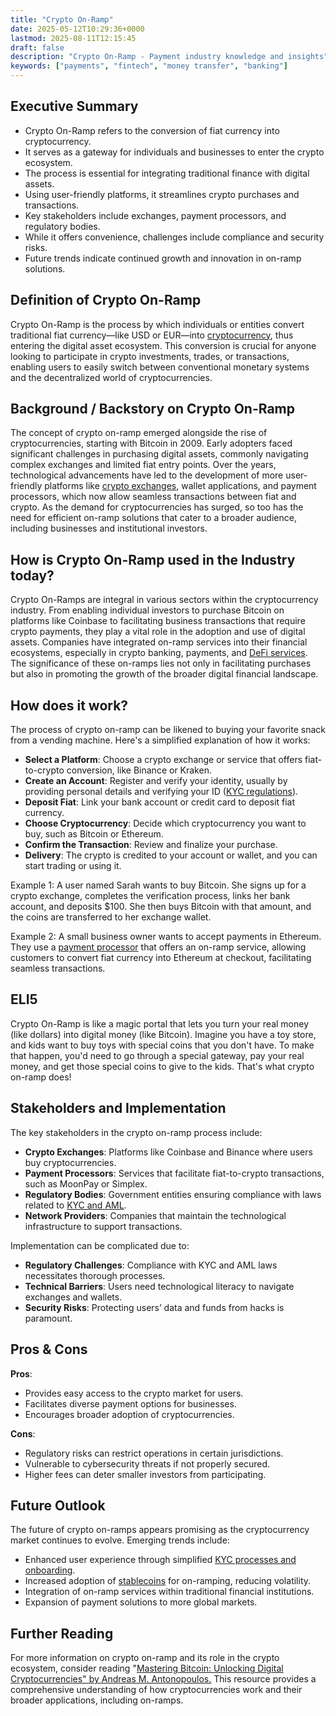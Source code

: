 ```yaml
---
title: "Crypto On-Ramp"
date: 2025-05-12T10:29:36+0000
lastmod: 2025-08-11T12:15:45
draft: false
description: "Crypto On-Ramp - Payment industry knowledge and insights"
keywords: ["payments", "fintech", "money transfer", "banking"]
---
```


## Executive Summary

- Crypto On-Ramp refers to the conversion of fiat currency into cryptocurrency.
- It serves as a gateway for individuals and businesses to enter the crypto ecosystem.
- The process is essential for integrating traditional finance with digital assets.
- Using user-friendly platforms, it streamlines crypto purchases and transactions.
- Key stakeholders include exchanges, payment processors, and regulatory bodies.
- While it offers convenience, challenges include compliance and security risks.
- Future trends indicate continued growth and innovation in on-ramp solutions.

## Definition of Crypto On-Ramp
Crypto On-Ramp is the process by which individuals or entities convert traditional fiat currency—like USD or EUR—into [cryptocurrency](https://faisalkhanllc.xyz/resources/payments-wiki/c/cryptocurrency/), thus entering the digital asset ecosystem. This conversion is crucial for anyone looking to participate in crypto investments, trades, or transactions, enabling users to easily switch between conventional monetary systems and the decentralized world of cryptocurrencies.

## Background / Backstory on Crypto On-Ramp
The concept of crypto on-ramp emerged alongside the rise of cryptocurrencies, starting with Bitcoin in 2009. Early adopters faced significant challenges in purchasing digital assets, commonly navigating complex exchanges and limited fiat entry points. Over the years, technological advancements have led to the development of more user-friendly platforms like [crypto exchanges](https://faisalkhanllc.xyz/resources/payments-wiki/c/cryptocurrency-exchanges/), wallet applications, and payment processors, which now allow seamless transactions between fiat and crypto. As the demand for cryptocurrencies has surged, so too has the need for efficient on-ramp solutions that cater to a broader audience, including businesses and institutional investors.

## How is Crypto On-Ramp used in the Industry today?
Crypto On-Ramps are integral in various sectors within the cryptocurrency industry. From enabling individual investors to purchase Bitcoin on platforms like Coinbase to facilitating business transactions that require crypto payments, they play a vital role in the adoption and use of digital assets. Companies have integrated on-ramp services into their financial ecosystems, especially in crypto banking, payments, and [DeFi services](https://faisalkhanllc.xyz/resources/payments-wiki/d/decentralized-finance-defi/). The significance of these on-ramps lies not only in facilitating purchases but also in promoting the growth of the broader digital financial landscape.

## How does it work?
The process of crypto on-ramp can be likened to buying your favorite snack from a vending machine. Here's a simplified explanation of how it works:

- **Select a Platform**: Choose a crypto exchange or service that offers fiat-to-crypto conversion, like Binance or Kraken.
- **Create an Account**: Register and verify your identity, usually by providing personal details and verifying your ID ([KYC regulations](https://faisalkhanllc.xyz/resources/payments-wiki/k/know-your-customer-kyc/)).
- **Deposit Fiat**: Link your bank account or credit card to deposit fiat currency.
- **Choose Cryptocurrency**: Decide which cryptocurrency you want to buy, such as Bitcoin or Ethereum.
- **Confirm the Transaction**: Review and finalize your purchase.
- **Delivery**: The crypto is credited to your account or wallet, and you can start trading or using it.

Example 1: A user named Sarah wants to buy Bitcoin. She signs up for a crypto exchange, completes the verification process, links her bank account, and deposits $100. She then buys Bitcoin with that amount, and the coins are transferred to her exchange wallet.

Example 2: A small business owner wants to accept payments in Ethereum. They use a [payment processor](https://faisalkhanllc.xyz/resources/payments-wiki/p/payment-processor/) that offers an on-ramp service, allowing customers to convert fiat currency into Ethereum at checkout, facilitating seamless transactions.

## ELI5
Crypto On-Ramp is like a magic portal that lets you turn your real money (like dollars) into digital money (like Bitcoin). Imagine you have a toy store, and kids want to buy toys with special coins that you don't have. To make that happen, you'd need to go through a special gateway, pay your real money, and get those special coins to give to the kids. That's what crypto on-ramp does!

## Stakeholders and Implementation
The key stakeholders in the crypto on-ramp process include:

- **Crypto Exchanges**: Platforms like Coinbase and Binance where users buy cryptocurrencies.
- **Payment Processors**: Services that facilitate fiat-to-crypto transactions, such as MoonPay or Simplex.
- **Regulatory Bodies**: Government entities ensuring compliance with laws related to [KYC and AML](https://faisalkhanllc.xyz/resources/payments-wiki/a/anti-money-laundering-aml/).
- **Network Providers**: Companies that maintain the technological infrastructure to support transactions.

Implementation can be complicated due to:

- **Regulatory Challenges**: Compliance with KYC and AML laws necessitates thorough processes.
- **Technical Barriers**: Users need technological literacy to navigate exchanges and wallets.
- **Security Risks**: Protecting users’ data and funds from hacks is paramount.

## Pros & Cons
**Pros**:

- Provides easy access to the crypto market for users.
- Facilitates diverse payment options for businesses.
- Encourages broader adoption of cryptocurrencies.

**Cons**:

- Regulatory risks can restrict operations in certain jurisdictions.
- Vulnerable to cybersecurity threats if not properly secured.
- Higher fees can deter smaller investors from participating.

## Future Outlook
The future of crypto on-ramps appears promising as the cryptocurrency market continues to evolve. Emerging trends include:

- Enhanced user experience through simplified [KYC processes and onboarding](https://faisalkhanllc.xyz/resources/payments-wiki/o/onboarding/).
- Increased adoption of [stablecoins](https://faisalkhanllc.xyz/resources/payments-wiki/s/what-is-a-stablecoin/) for on-ramping, reducing volatility.
- Integration of on-ramp services within traditional financial institutions.
- Expansion of payment solutions to more global markets.

## Further Reading
For more information on crypto on-ramp and its role in the crypto ecosystem, consider reading "[Mastering Bitcoin: Unlocking Digital Cryptocurrencies" by Andreas M. Antonopoulos.](https://www.goodreads.com/book/show/21820378-mastering-bitcoin) This resource provides a comprehensive understanding of how cryptocurrencies work and their broader applications, including on-ramps.
